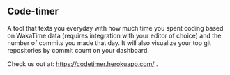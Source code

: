 ## Code-timer

A tool that texts you everyday with how much time you spent coding based on WakaTime data (requires integration with your editor of choice) and the number of commits you made that day. It will also visualize your top git repositories by commit count on your dashboard.

Check us out at: https://codetimer.herokuapp.com/ .
